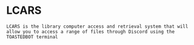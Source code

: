 # LCARS
    LCARS is the library computer access and retrieval system that will allow you to access a range of files through Discord using the TOASTEDBOT terminal
